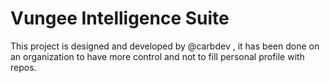 # Vungee Intelligence Suite
This project is designed and developed by @carbdev , it has been done on an organization to have more control and not to fill personal profile with repos.
